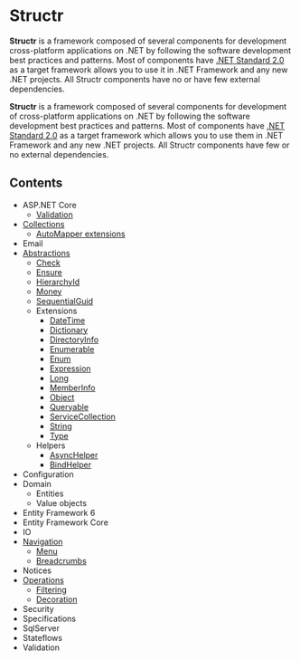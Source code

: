 # Structr

**Structr** is a framework composed of several components for development cross-platform applications on .NET by following the software development best practices and patterns.
Most of components have [.NET Standard 2.0](https://docs.microsoft.com/en-us/dotnet/standard/net-standard?tabs=net-standard-2-0) as a target framework allows you to use it in .NET Framework and any new .NET projects. All Structr components have no or have few external dependencies.

**Structr** is a framework composed of several components for development of cross-platform applications on .NET by following the software development best practices and patterns. Most of components have [.NET Standard 2.0](https://docs.microsoft.com/en-us/dotnet/standard/net-standard?tabs=net-standard-2-0) as a target framework which allows you to use them in .NET Framework and any new .NET projects. All Structr components have few or no external dependencies.

## Contents

* ASP.NET Core
    * [Validation](AspNetCore/AspNetCore.Validation.md)
* [Collections](Collections/Collections.md)
    * [AutoMapper extensions](Collections/Collections-Automapper-extensions.md)
* Email
* [Abstractions](Abstractions/Abstractions.md)
    * [Check](Abstractions/Abstractions-Check.md)
    * [Ensure](Abstractions/Abstractions-Ensure.md)
    * [HierarchyId](Abstractions/Abstractions-HierarchyId.md)
    * [Money](Abstractions/Abstractions-Money.md)
    * [SequentialGuid](Abstractions/Abstractions-SequentialGuid.md)
    * Extensions
        * [DateTime](Abstractions/Extensions/Abstractions-DateTimeExtensions.md)
        * [Dictionary](Abstractions/Extensions/Abstractions-DictionaryExtensions.md)
        * [DirectoryInfo](Abstractions/Extensions/Abstractions-DirectoryInfoExtensions.md)
        * [Enumerable](Abstractions/Extensions/Abstractions-EnumerableExtensions.md)
        * [Enum](Abstractions/Extensions/Abstractions-EnumExtensions.md)
        * [Expression](Abstractions/Extensions/Abstractions-ExpressionExtensions.md)
        * [Long](Abstractions/Extensions/Abstractions-LongExtensions.md)
        * [MemberInfo](Abstractions/Extensions/Abstractions-MemberInfoExtensions.md)
        * [Object](Abstractions/Extensions/Abstractions-ObjectExtensions.md)
        * [Queryable](Abstractions/Extensions/Abstractions-QueryableExtensions.md)
        * [ServiceCollection](Abstractions/Extensions/Abstractions-ServiceCollectionExtensions.md)
        * [String](Abstractions/Extensions/Abstractions-StringExtensions.md)
        * [Type](Abstractions/Extensions/Abstractions-TypeExtensions.md)
    * Helpers
        * [AsyncHelper](Abstractions/Helpers/Abstractions-AsyncHelper.md)
        * [BindHelper](Abstractions/Helpers/Abstractions-BindHelper.md)
* Configuration
* Domain
    * Entities
    * Value objects
* Entity Framework 6
* Entity Framework Core
* IO
* [Navigation](Navigation/Navigation.md)
    * [Menu](Navigation/Navigation-Menu.md)
    * [Breadcrumbs](Navigation/Navigation-Breadcrumbs.md)
* Notices
* [Operations](Operations/Operations.md)
    * [Filtering](Operations/Operations-Filtering.md)
    * [Decoration](Operations/Operations-Decoration.md)
* Security
* Specifications
* SqlServer
* Stateflows
* Validation